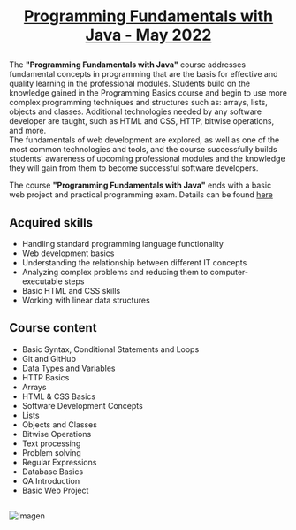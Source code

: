 # <p align="center"><a href="https://softuni.bg/trainings/3731/programming-fundamentals-with-java-may-2022"> Programming Fundamentals with Java - May 2022 <a/><p>
The **"Programming Fundamentals with Java"** course addresses fundamental concepts in programming that are the basis for effective and quality learning in the professional modules. Students build on the knowledge gained in the Programming Basics course and begin to use more complex programming techniques and structures such as: arrays, lists, objects and classes.
Additional technologies needed by any software developer are taught, such as HTML and CSS, HTTP, bitwise operations, and more. </br> 
The fundamentals of web development are explored, as well as one of the most common technologies and tools, and the course successfully builds students' awareness of upcoming professional modules and the knowledge they will gain from them to become successful software developers. 

The course **"Programming Fundamentals with Java"** ends with a basic web project and practical programming exam. Details can be found <a href="https://softuni.bg/trainings/courses"> here <a/>

## Acquired skills

- Handling standard programming language functionality
- Web development basics
- Understanding the relationship between different IT concepts
- Analyzing complex problems and reducing them to computer-executable steps
- Basic HTML and CSS skills
- Working with linear data structures

## Course content

- Basic Syntax, Conditional Statements and Loops 
- Git and GitHub
- Data Types and Variables 
- HTTP Basics
- Arrays
- HTML & CSS Basics
- Software Development Concepts
- Lists
- Objects and Classes
- Bitwise Operations
- Text processing
- Problem solving
- Regular Expressions
- Database Basics
- QA Introduction
- Basic Web Project

##
![imagen](https://user-images.githubusercontent.com/107515077/184887065-285199a9-999d-419a-bf43-031674978a68.jpeg)
